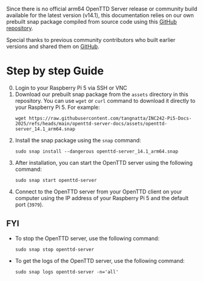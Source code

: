 Since there is no official arm64 OpenTTD Server release or community build available for the latest version (v14.1), this documentation relies on our own prebuilt snap package compiled from source code using this [GitHub repository](https://github.com/tangnatta/openttd-server/).

Special thanks to previous community contributors who built earlier versions and shared them on [GitHub](https://github.com/zoltantamasvajda/openttd-server).

# Step by step Guide

0. Login to your Raspberry Pi 5 via SSH or VNC
1. Download our prebuilt snap package from the `assets` directory in this repository. You can use `wget` or `curl` command to download it directly to your Raspberry Pi 5.
   For example:
   ```
   wget https://raw.githubusercontent.com/tangnatta/INC242-Pi5-Docs-2025/refs/heads/main/openttd-server-docs/assets/openttd-server_14.1_arm64.snap
   ```
2. Install the snap package using the `snap` command:
   ```
   sudo snap install --dangerous openttd-server_14.1_arm64.snap
   ```
3. After installation, you can start the OpenTTD server using the following command:
   ```
   sudo snap start openttd-server
   ```
4. Connect to the OpenTTD server from your OpenTTD client on your computer using the IP address of your Raspberry Pi 5 and the default port (`3979`).

## FYI

- To stop the OpenTTD server, use the following command:
  ```
  sudo snap stop openttd-server
  ```
- To get the logs of the OpenTTD server, use the following command:
  ```
  sudo snap logs openttd-server -n='all'
  ```
